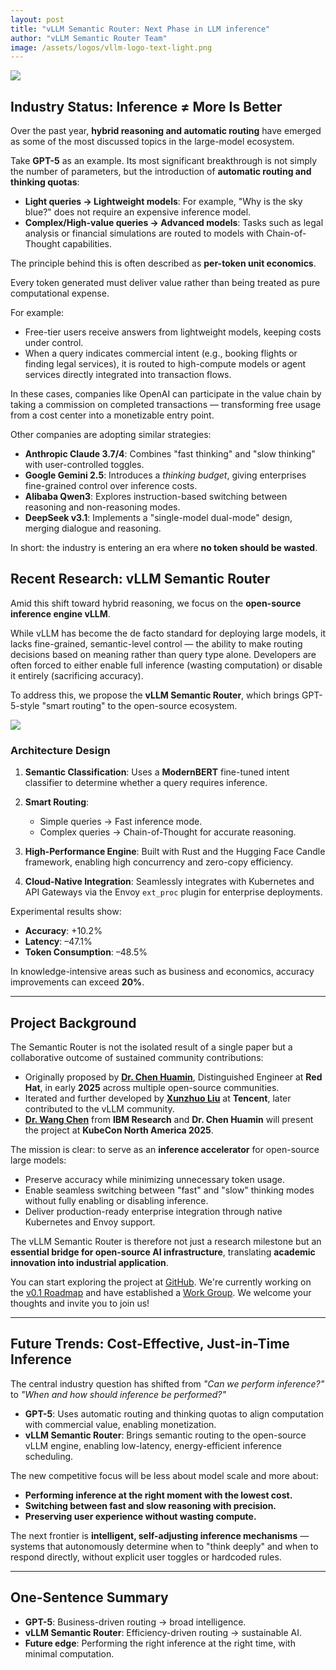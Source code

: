```yaml
---
layout: post
title: "vLLM Semantic Router: Next Phase in LLM inference"
author: "vLLM Semantic Router Team"
image: /assets/logos/vllm-logo-text-light.png
---
```


![](/assets/figures/semantic-router/request.png)

## Industry Status: Inference ≠ More Is Better

Over the past year, **hybrid reasoning and automatic routing** have emerged as some of the most discussed topics in the large-model ecosystem.

Take **GPT-5** as an example. Its most significant breakthrough is not simply the number of parameters, but the introduction of **automatic routing and thinking quotas**:

* **Light queries → Lightweight models**: For example, "Why is the sky blue?" does not require an expensive inference model.
* **Complex/High-value queries → Advanced models**: Tasks such as legal analysis or financial simulations are routed to models with Chain-of-Thought capabilities.

The principle behind this is often described as **per-token unit economics**.

Every token generated must deliver value rather than being treated as pure computational expense.

For example:

* Free-tier users receive answers from lightweight models, keeping costs under control.
* When a query indicates commercial intent (e.g., booking flights or finding legal services), it is routed to high-compute models or agent services directly integrated into transaction flows.

In these cases, companies like OpenAI can participate in the value chain by taking a commission on completed transactions — transforming free usage from a cost center into a monetizable entry point.

Other companies are adopting similar strategies:

* **Anthropic Claude 3.7/4**: Combines "fast thinking" and "slow thinking" with user-controlled toggles.
* **Google Gemini 2.5**: Introduces a *thinking budget*, giving enterprises fine-grained control over inference costs.
* **Alibaba Qwen3**: Explores instruction-based switching between reasoning and non-reasoning modes.
* **DeepSeek v3.1**: Implements a "single-model dual-mode" design, merging dialogue and reasoning.

In short: the industry is entering an era where **no token should be wasted**.

## Recent Research: vLLM Semantic Router

Amid this shift toward hybrid reasoning, we focus on the **open-source inference engine vLLM**.

While vLLM has become the de facto standard for deploying large models, it lacks fine-grained, semantic-level control — the ability to make routing decisions based on meaning rather than query type alone. Developers are often forced to either enable full inference (wasting computation) or disable it entirely (sacrificing accuracy).

To address this, we propose the **vLLM Semantic Router**, which brings GPT-5-style "smart routing" to the open-source ecosystem.

![](/assets/figures/semantic-router/architecture.png)

### Architecture Design

1. **Semantic Classification**: Uses a **ModernBERT** fine-tuned intent classifier to determine whether a query requires inference.
2. **Smart Routing**:

   * Simple queries → Fast inference mode.
   * Complex queries → Chain-of-Thought for accurate reasoning.
3. **High-Performance Engine**: Built with Rust and the Hugging Face Candle framework, enabling high concurrency and zero-copy efficiency.
4. **Cloud-Native Integration**: Seamlessly integrates with Kubernetes and API Gateways via the Envoy `ext_proc` plugin for enterprise deployments.

Experimental results show:

* **Accuracy**: +10.2%
* **Latency**: –47.1%
* **Token Consumption**: –48.5%

In knowledge-intensive areas such as business and economics, accuracy improvements can exceed **20%**.

---

## Project Background

The Semantic Router is not the isolated result of a single paper but a collaborative outcome of sustained community contributions:

* Originally proposed by **[Dr. Chen Huamin](https://www.linkedin.com/in/huaminchen)**, Distinguished Engineer at **Red Hat**, in early **2025** across multiple open-source communities.
* Iterated and further developed by **[Xunzhuo Liu](https://www.linkedin.com/in/bitliu)** at **Tencent**, later contributed to the vLLM community.
* **[Dr. Wang Chen](https://www.linkedin.com/in/chenw615)** from **IBM Research** and **Dr. Chen Huamin** will present the project at **KubeCon North America 2025**.

The mission is clear: to serve as an **inference accelerator** for open-source large models:

* Preserve accuracy while minimizing unnecessary token usage.
* Enable seamless switching between "fast" and "slow" thinking modes without fully enabling or disabling inference.
* Deliver production-ready enterprise integration through native Kubernetes and Envoy support.

The vLLM Semantic Router is therefore not just a research milestone but an **essential bridge for open-source AI infrastructure**, translating **academic innovation into industrial application**.

You can start exploring the project at [GitHub](https://github.com/vllm-project/semantic-router). We're currently working on the [v0.1 Roadmap](https://github.com/vllm-project/semantic-router/issues/14) and have established a [Work Group](https://github.com/vllm-project/semantic-router/issues/15). We welcome your thoughts and invite you to join us!

---

## Future Trends: Cost-Effective, Just-in-Time Inference

The central industry question has shifted from *"Can we perform inference?"* to *"When and how should inference be performed?"*

* **GPT-5**: Uses automatic routing and thinking quotas to align computation with commercial value, enabling monetization.
* **vLLM Semantic Router**: Brings semantic routing to the open-source vLLM engine, enabling low-latency, energy-efficient inference scheduling.

The new competitive focus will be less about model scale and more about:

* **Performing inference at the right moment with the lowest cost.**
* **Switching between fast and slow reasoning with precision.**
* **Preserving user experience without wasting compute.**

The next frontier is **intelligent, self-adjusting inference mechanisms** — systems that autonomously determine when to "think deeply" and when to respond directly, without explicit user toggles or hardcoded rules.

---

## One-Sentence Summary

* **GPT-5**: Business-driven routing → broad intelligence.
* **vLLM Semantic Router**: Efficiency-driven routing → sustainable AI.
* **Future edge**: Performing the right inference at the right time, with minimal computation.
